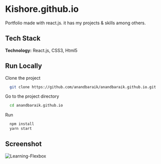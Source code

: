 # Kishore.github.io

Portfolio made with react.js. it has my projects & skills among others.

## Tech Stack

**Technology:** React.js, CSS3, Html5

## Run Locally

Clone the project

```bash
  git clone https://github.com/anandbaraik/anandbaraik.github.io.git
```

Go to the project directory

```bash
  cd anandbaraik.github.io
```

Run

```bash
  npm install
  yarn start
```

## Screenshot

![Learning-Flexbox](https://user-images.githubusercontent.com/31516195/170092193-d24327ca-f035-4074-8fde-57238ef570d6.png)
